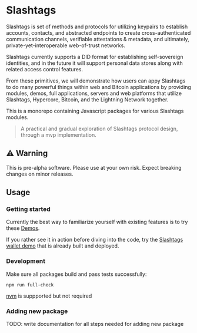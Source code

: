 # Slashtags

Slashtags is set of methods and protocols for utilizing keypairs to establish accounts, contacts, and abstracted endpoints to create cross-authenticated communication channels, verifiable attestations & metadata, and ultimately, private-yet-interoperable web-of-trust networks.

Slashtags currently supports a DID format for establishing self-sovereign identities, and in the future it will support personal data stores along with related access control features.

From these primitives, we will demonstrate how users can appy Slashtags to do many powerful things within web and Bitcoin applications by providing modules, demos, full applications, servers and web platforms that utilize Slashtags, Hypercore, Bitcoin, and the Lightning Network together.

This is a monorepo containing Javascript packages for various Slashtags modules.

> A practical and gradual exploration of Slashtags protocol design, through a mvp implementation.

## ⚠️ Warning

This is pre-alpha software. Please use at your own risk. Expect breaking changes on minor releases.

## Usage

### Getting started

Currently the best way to familiarize yourself with existing features is to try these [Demos](./demo/README.md).

If you rather see it in action before diving into the code, try the [Slashtags wallet demo](slash-wallet.netlify.app) that is already built and deployed.

### Development

Make sure all packages build and pass tests successfully:

```
npm run full-check
```

[nvm](https://github.com/nvm-sh/nvm#intro) is suppported but not required

### Adding new package

TODO: write documentation for all steps needed for adding new package
